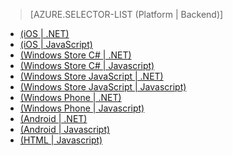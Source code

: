﻿> [AZURE.SELECTOR-LIST (Platform | Backend)]
- [(iOS | .NET)](/ja-jp/documentation/articles/mobile-services-dotnet-backend-ios-call-custom-api/)
- [(iOS | JavaScript)](/ja-jp/documentation/articles/mobile-services-ios-call-custom-api/)
- [(Windows Store C# | .NET)](/ja-jp/documentation/articles/mobile-services-dotnet-backend-windows-store-dotnet-call-custom-api/)
- [(Windows Store C# | Javascript)](/ja-jp/documentation/articles/mobile-services-windows-store-dotnet-call-custom-api/)
- [(Windows Store JavaScript | .NET)](/ja-jp/documentation/articles/mobile-services-dotnet-backend-windows-store-javascript-call-custom-api/)
- [(Windows Store JavaScript | Javascript)](/ja-jp/documentation/articles/mobile-services-windows-store-javascript-call-custom-api/)
- [(Windows Phone | .NET)](/ja-jp/documentation/articles/mobile-services-dotnet-backend-windows-phone-call-custom-api/)
- [(Windows Phone | Javascript)](/ja-jp/documentation/articles/mobile-services-windows-phone-call-custom-api/)
- [(Android | .NET)](/ja-jp/documentation/articles/mobile-services-dotnet-backend-android-call-custom-api/)
- [(Android | Javascript)](/ja-jp/documentation/articles/mobile-services-android-call-custom-api/)
- [(HTML | Javascript)](/ja-jp/documentation/articles/mobile-services-html-call-custom-api/)

<!--HONumber=42-->
